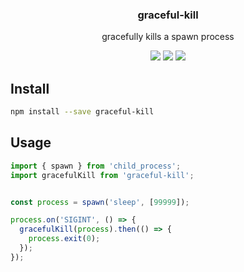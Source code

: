 <h3 align="center">
  graceful-kill
</h3>

<p align="center">
  gracefully kills a spawn process
</p>

<p align="center">
  <a href="https://npmjs.org/package/graceful-kill"><img src="https://img.shields.io/npm/v/graceful-kill.svg?style=flat-square"></a>
  <a href="https://david-dm.org/christophehurpeau/graceful-kill"><img src="https://david-dm.org/christophehurpeau/graceful-kill.svg?style=flat-square"></a>
  <a href="https://dependencyci.com/github/christophehurpeau/graceful-kill"><img src="https://dependencyci.com/github/christophehurpeau/graceful-kill/badge?style=flat-square"></a>
</p>

## Install

```bash
npm install --save graceful-kill
```

## Usage

```js
import { spawn } from 'child_process';
import gracefulKill from 'graceful-kill';


const process = spawn('sleep', [99999]);

process.on('SIGINT', () => {
  gracefulKill(process).then(() => {
    process.exit(0);
  });
});
```
